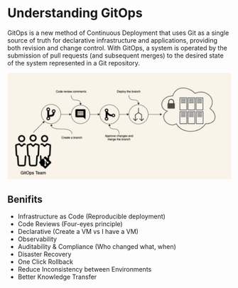 # Understanding GitOps

GitOps is a new method of Continuous Deployment that uses Git as a single source of truth for declarative infrastructure and applications, providing both revision and change control. With GitOps, a system is operated by the submission of pull requests (and subsequent merges) to the desired state of the system represented in a Git repository.

![GitOps Image](assets/gitops.png)

## Benifits

- Infrastructure as Code (Reproducible deployment)
- Code Reviews (Four-eyes principle)
- Declarative (Create a VM vs I have a VM)
- Observability
- Auditability & Compliance (Who changed what, when)
- Disaster Recovery
- One Click Rollback
- Reduce Inconsistency between Environments
- Better Knowledge Transfer

